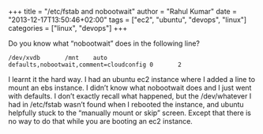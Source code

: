 +++
title = "/etc/fstab and nobootwait"
author = "Rahul Kumar"
date = "2013-12-17T13:50:46+02:00"
tags = ["ec2", "ubuntu", "devops", "linux"]
categories = ["linux", "devops"]
+++

Do you know what “nobootwait” does in the following line?

```
/dev/xvdb       /mnt    auto    defaults,nobootwait,comment=cloudconfig 0       2
```

I learnt it the hard way. I had an ubuntu ec2 instance where I added a line to mount an ebs instance. I didn’t know what nobootwait does and I just went with defaults. I don’t exactly recall what happened, but the /dev/whatever I had in /etc/fstab wasn’t found when I rebooted the instance, and ubuntu helpfully stuck to the “manually mount or skip” screen. Except that there is no way to do that while you are booting an ec2 instance.